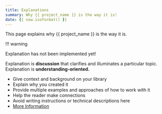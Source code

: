 ```yaml
---
title: Explanations
summary: Why {{ project_name }} is the way it is!
date: {{ now.isoformat() }}
---
```


This page explains why {{ project_name }} is the way it is.

!!! warning

   Explanation has not been implemented yet!

Explanation is **discussion** that clarifies and illuminates a particular topic. Explanation is **understanding-oriented.**

- Give context and background on your library
- Explain why you created it
- Provide multiple examples and approaches of how to work with it
- Help the reader make connections
- Avoid writing instructions or technical descriptions here
- [More Information](https://diataxis.fr/explanation/)
